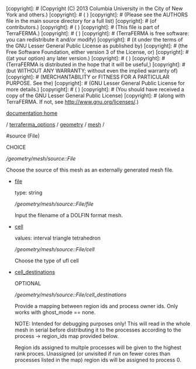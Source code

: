 [copyright]: # (Copyright (C) 2013 Columbia University in the City of New York and others.)
[copyright]: # ( )
[copyright]: # (Please see the AUTHORS file in the main source directory for a full list)
[copyright]: # (of contributors.)
[copyright]: # ( )
[copyright]: # (This file is part of TerraFERMA.)
[copyright]: # ( )
[copyright]: # (TerraFERMA is free software: you can redistribute it and/or modify)
[copyright]: # (it under the terms of the GNU Lesser General Public License as published by)
[copyright]: # (the Free Software Foundation, either version 3 of the License, or)
[copyright]: # ((at your option) any later version.)
[copyright]: # ( )
[copyright]: # (TerraFERMA is distributed in the hope that it will be useful,)
[copyright]: # (but WITHOUT ANY WARRANTY; without even the implied warranty of)
[copyright]: # (MERCHANTABILITY or FITNESS FOR A PARTICULAR PURPOSE. See the)
[copyright]: # (GNU Lesser General Public License for more details.)
[copyright]: # ( )
[copyright]: # (You should have received a copy of the GNU Lesser General Public License)
[copyright]: # (along with TerraFERMA. If not, see <http://www.gnu.org/licenses/>.)

[documentation home](https://github.com/terraferma/terraferma/wiki/Documentation)

/ [terraferma_options](../../../terraferma_options.md) / [geometry](../../geometry.md) / [mesh](../mesh.md) /

#source (File)

CHOICE 

*/geometry/mesh/source::File*

Choose the source of this mesh as an externally generated mesh file.

* [file](source__File/file.md "child")

    type: string

    */geometry/mesh/source::File/file*

    Input the filename of a DOLFIN format mesh. 

* [cell](source__File/cell.md "child")

    values: interval triangle tetrahedron

    */geometry/mesh/source::File/cell*

    Choose the type of ufl cell

* [cell_destinations](source__File/cell_destinations.md "child")

    OPTIONAL 

    */geometry/mesh/source::File/cell_destinations*

    Provide a mapping between region ids and process owner ids.  Only works with ghost_mode == none.
    
    NOTE: Intended for debugging purposes only!  This will read in the whole mesh in serial 
    before distributing it to the processes according to the process -> region_ids map provided
    below.
    
    Region ids assigned to multple processes will be given to the highest rank proces.  Unassigned 
    (or unvisited if run on fewer cores than processes listed in the map) region ids will be assigned
    to process 0.

[autogenerated]: # (This file was automatically generated from the schema file:/home/cwilson/repos/github/TerraFERMA/TerraFERMA/buckettools/schemas/geometry.rng.)

